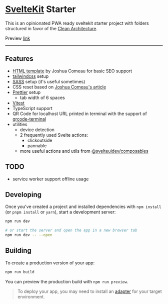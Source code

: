# [SvelteKit](https://kit.svelte.dev) Starter

This is an opinionated PWA ready sveltekit starter project with folders structured in favor of the [Clean Architecture](https://github.com/bespoyasov/frontend-clean-architecture).

Preview [link](https://sveltekit-starter-preview.vercel.app/)

---

## Features

- [HTML template](https://www.joshwcomeau.com/snippets/html/html-skeleton/) by Joshua Comeau for basic SEO support
- [tailwindcss](https://tailwindcss.com/docs/guides/sveltekit) setup
- [SASS](https://sass-lang.com/) setup (it's useful sometimes)
- CSS reset based on [Joshua Comeau's article](https://www.joshwcomeau.com/css/custom-css-reset/)
- [Prettier](https://prettier.io/) setup
  - tab width of 6 spaces
- [Vitest](https://vitest.dev/)
- TypeScript support
- QR Code for localhost URL printed in terminal with the support of [qrcode-terminal](https://www.npmjs.com/package/qrcode-terminal)
- utilities
  - device detection
  - 2 frequently used Svelte actions:
    - clickoutside
    - pannable
  - more useful actions and utils from [@svelteuidev/composables](https://www.svelteui.org/installation)

## TODO

- service worker support offline usage

## Developing

Once you've created a project and installed dependencies with `npm install` (or `pnpm install` or `yarn`), start a development server:

```bash
npm run dev

# or start the server and open the app in a new browser tab
npm run dev -- --open
```

## Building

To create a production version of your app:

```bash
npm run build
```

You can preview the production build with `npm run preview`.

> To deploy your app, you may need to install an [adapter](https://kit.svelte.dev/docs/adapters) for your target environment.
